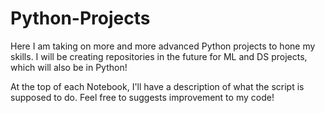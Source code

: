 # Python-Projects
 Here I am taking on more and more advanced Python projects to hone my skills. I will be creating repositories in the future for ML and DS projects, which will also be in Python!
 
 At the top of each Notebook, I'll have a description of what the script is supposed to do. Feel free to suggests improvement to my code!
 
